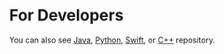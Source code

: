 For Developers
============
You can also see [Java](https://github.com/starlangsoftware/Math), [Python](https://github.com/starlangsoftware/Math-Py), [Swift](https://github.com/starlangsoftware/Math-Swift), or [C++](https://github.com/starlangsoftware/Math-CPP) repository.

